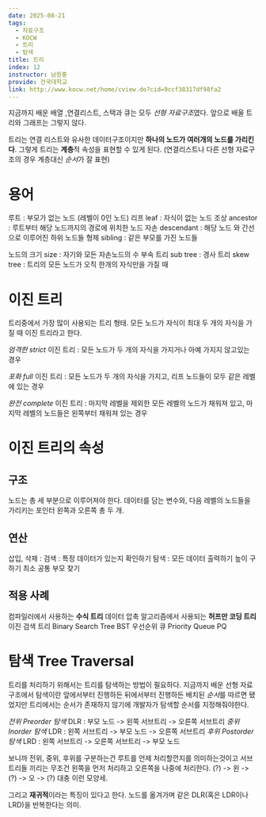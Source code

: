 ```yaml
---
date: 2025-08-21
tags:
  - 자료구조
  - KOCW
  - 트리
  - 탐색
title: 트리
index: 12
instructor: 남원홍
provide: 건국대학교
link: http://www.kocw.net/home/cview.do?cid=9ccf38317df98fa2
---
```


지금까지 배운 배열 ,연결리스트, 스택과 큐는 모두 *선형 자료구조*였다.
앞으로 배울 트리와 그래프는 그렇지 않다.

트리는 연결 리스트와 유사한 데이터구조이지만 **하나의 노드가 여러개의 노드를 가리킨다**.
그렇게 트리는 **계층**적 속성을 표현할 수 있게 된다.
(연결리스트나 다른 선형 자료구조의 경우 계층대신 *순서*가 잘 표현)

# 용어

루트 : 부모가 없는 노드 (레벨이 0인 노드)
리프 leaf : 자식이 없는 노드
조상 ancestor : 루트부터 해당 노드까지의 경로에 위치한 노드
자손 descendant : 해당 노드 와 간선으로 이루어진 하위 노드들
형제 sibling : 같은 부모를 가진 노드들

노드의 크기 size : 자기와 모든 자손노드의 수
부속 트리 sub tree :
경사 트리 skew tree : 트리의 모든 노드가 오직 한개의 자식만을 가질 때

# 이진 트리

트리중에서 가장 많이 사용되는 트리 형태.
모든 노드가 자식이 최대 두 개의 자식을 가질 때 이진 트리라고 한다.

*엄격한 strict* 이진 트리 :
모든 노드가 두 개의 자식을 가지거나 아예 가지지 않고있는 경우

*포화 full* 이진 트리 :
모든 노드가 두 개의 자식을 가지고, 리프 노드들이 모두 같은 레벨에 있는 경우

*완전 complete* 이진 트리 :
마지막 레벨을 제외한 모든 레벨의 노드가 채워져 있고, 마지막 레벨의 노드들은 왼쪽부터 채워져 있는 경우

# 이진 트리의 속성

## 구조

노드는 총 세 부분으로 이루어져야 한다.
데이터를 담는 변수와, 다음 레벨의 노드들을 가리키는 포인터 왼쪽과 오른쪽 총 두 개.

## 연산

삽입, 삭제 :
검색 : 특정 데이터가 있는지 확인하기
탐색 : 모든 데이터 출력하기
높이 구하기
최소 공통 부모 찾기

## 적용 사례

컴파일러에서 사용하는 **수식 트리**
데이터 압축 알고리즘에서 사용되는 **허프만 코딩 트리**
이진 검색 트리 Binary Search Tree BST
우선순위 큐 Priority Queue PQ

# 탐색 Tree Traversal

트리를 처리하기 위해서는 트리를 탐색하는 방법이 필요하다.
지금까지 배운 선형 자료구조에서 탐색이란 앞에서부터 진행하든 뒤에서부터 진행하든
배치된 *순서*를 따르면 됐었지만 트리에서는 순서가 존재하지 않기에 개발자가 탐색할 순서를 지정해줘야한다.

*전위 Preorder 탐색* DLR : 부모 노드 -> 왼쪽 서브트리 -> 오른쪽 서브트리
*중위 Inorder 탐색* LDR : 왼쪽 서브트리 -> 부모 노드 -> 오른쪽 서브트리
*후위 Postorder 탐색* LRD : 왼쪽 서브트리 -> 오른쪽 서브트리 -> 부모 노드

보니까 전위, 중위, 후위를 구분하는건 루트를 언제 처리할껀지를 의미하는것이고
서브트리들 끼리는 무조건 왼쪽을 먼저 처리하고 오른쪽을 나중에 처리한다.
(?) -> 왼 -> (?) -> 오 -> (?) 대충 이런 모양세.

그리고 **재귀적**이라는 특징이 있다고 한다.
노드를 옮겨가며 같은 DLR(혹은 LDR이나 LRD)을 반복한다는 의미.
